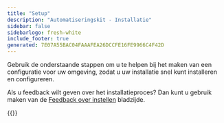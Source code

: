 ```yaml
---
title: "Setup"
description: "Automatiseringskit - Installatie"
sidebar: false
sidebarlogo: fresh-white
include_footer: true
generated: 7E07A55BAC04FAAAFEA26DCCFE16FE9966C4F42D
---
```


Gebruik de onderstaande stappen om u te helpen bij het maken van een configuratie voor uw omgeving, zodat u uw installatie snel kunt installeren en configureren.

Als u feedback wilt geven over het installatieproces? Dan kunt u gebruik maken van de [Feedback over instellen](/nl/get-started/setup-feedback) bladzijde.

{{<questions name="/content/nl/get-started/setup.json" completed="Bedankt voor het voltooien van de installatiestappen" showNavigationButtons=true locale="nl">}}
